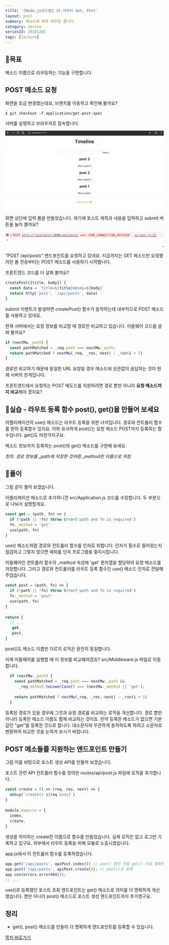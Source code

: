 ```yaml
---
title: '[Node.js코드랩] 15.라우터 Get, Post'
layout: post
summary: 메소드에 따라 라우팅 합니다.
category: series
seriesId: 20181201
tags: [lecture]
---
```


## 🌳목표

메소드 이름으로 라우팅하는 기능을 구현합니다.

## POST 메소드 요청

화면을 조금 변경했는데요, 브랜치를 이동하고 확인해 볼까요?

```
$ git checkout -f application/get-post-spec
```

서버를 실행하고 브라우져로 접속합니다.

![](/assets/imgs/2018/12/15/result_1.png)

화면 상단에 입력 폼을 만들었습니다. 여기에 포스트 제목과 내용을 입력하고 submit 버튼을 눌러 볼까요?

![](/assets/imgs/2018/12/15/result_2.png)

"POST /api/posts" 엔드포인트를 요청하고 있네요.
지금까지는 GET 메소드만 요청했지만 폼 전송부터는 POST 메소드를 사용하기 시작합니다.

프론트엔드 코드를 더 살펴 볼까요?

```js
createPost({title, body}) {
  const data = `title=${title}&body=${body}`
  return http('post', '/api/posts', data)
}
```

submit 이벤트가 발생하면 createPost() 함수가 동작하는데 내부적으로 POST 메소드를 사용하고 있네요.

현재 서버에서는 요청 정보를 비교할 때 경로만 비교하고 있습니다. 미들웨어 코드를 살펴 볼까요?

```js
if (nextMw._path) {
  const pathMatched = _req.path === nextMw._path;
  return pathMatched ? nextMw(_req, _res, next) : _run(i + 1)
}
```

경로만 비교하기 때문에 동일한 URL 요청일 경우 메소드에 상관없이 응답하는 것이 현재 서버의 한계입니다.

프론트엔드에서 요청하는 POST 메도드를 지원하려면 경로 뿐만 아니라 **요청 메소드까지 비교**해야 겠지요?

## 🐤실습 - 라우트 등록 함수 post(), get()을 만들어 보세요

어플리케이션의 use() 메소드는 라우트 등록을 위한 녀석입니다. 경로와 컨트롤러 함수를 받아 등록할수 있지요.
이와 유사하게 post()는 요청 메소드 POST까지 등록하는 함수입니다. get()도 마찬가지구요.

메소드 정보까지 등록하는 post()와 get() 메소드를 구현해 보세요.

*힌트: 경로 정보를 _path에 저장한 것처럼 _method란 이름으로 저장*

## 🐤풀이

그럼 같이 풀어 보겠습니다.

어플리케이션 메소드로 추가하니깐 src/Application.js 코드를 수정합니다.
두 부분으로 나눠서 설명할게요.

```js
const get = (path, fn) => {
  if (!path || !fn) throw Error('path and fn is required')
  fn._method = 'get'
  use(path, fn)
}
```

use() 메소드처럼 경로와 컨트롤러 함수를 인자로 취합니다.
인자가 필수로 들어왔는지 점검하고 그렇지 않으면 예외를 던져 프로그램을 중지시킵니다.

미들웨어인 컨트롤러 함수의 _method 속성에 'get' 문자열을 할당하여 요청 메소드를 저장합니다.
그리고 경로와 컨트롤러를 라우트 등록 함수인 use() 메소드 인자로 전달해 주었습니다.

```js
const post = (path, fn) => {
  if (!path || !fn) throw Error('path and fn is required')
  fn._method = 'post'
  use(path, fn)
}

return {
  // ...
   get,
   post,
}
```

post()도 메소드 이름만 다르지 로직은 완전히 동일합니다.

이제 미들웨어를 실행할 때 이 정보를 비교해야겠죠?
src/Middleware.js 파일로 이동합니다.

```js
  if (nextMw._path) {
    const pathMatched = _req.path === nextMw._path &&
      _req.method.toLowerCase() === (nextMw._method || 'get');

    return pathMatched ? nextMw(_req, _res, next) : _run(i + 1)
  }
```

등록된 경로가 있을 경우에 그것과 요청 경로를 비교하는 로직을 개선합니다.
경로 뿐만아니라 등록한 메소드 이름도 함께 비교하는 것이죠.
만약 등록한 메소드가 없으면 기본값인 "get"을 등록한 것으로 합니다.
대소문자와 무관하게 동작하도록 하려고 소문자로 변환하여 비교한 것을 눈여겨 보시기 바랍니다.

## POST 메소들를 지원하는 엔드포인트 만들기

그럼 이를 바탕으로 포스트 생성 API를 만들어 보겠습니다.

포스트 관련 API 컨트롤러 함수를 정의한 routes/api/post.js 파일에 로직을 추가합니다.

```js
const create = () => (req, res, next) => {
  debug(`create() ${req.body}`)
}

module.exports = {
  index,
  create,
}
```

생성을 의미하는 create란 이름으로 함수를 만들었습니다. 실제 로직은 없고 로그만 기록하고 있구요.
외부에서 라우트 등록을 위해 모듈로 노출시켰습니다.

app.js에서 이 컨트롤러 함수를 등록하겠습니다.

```js
app.get('/api/posts', apiPost.index()) // use() 였던 것을 get() 으로 명확히 등록
app.post('/api/posts', apiPost.create()); // post()로 등록
app.use(errors.error404());
// ...
```

use()로 등록했던 포스트 조회 엔드포인트는 get() 메소드로 의미를 더 명확하게 개선했습니다.
뿐만 아니라 post() 메소드로 포스트 생성 엔드포인트까지 추가했구요.

## 정리

* get(), post() 메소드를 만들어 더 명확하게 엔드포인트를 등록할 수 있습니다.

[목차 바로가기](/series/2018/12/01/node-web-0_index.html)
